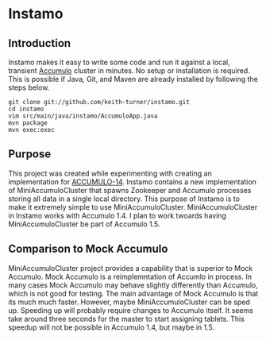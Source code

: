 Instamo
=======

Introduction
-----------

Instamo makes it easy to write some code and run it against a local, transient
[Accumulo](http://accumulo.apache.org) cluster in minutes.  No setup or
installation is required.  This is possible if Java, Git, and Maven are already
installed by following the steps below.

```
git clone git://github.com/keith-turner/instamo.git
cd instamo
vim src/main/java/instamo/AccumuloApp.java
mvn package
mvn exec:exec
```

Purpose
-------

This project was created while experimenting with creating an implementation
for [ACCUMULO-14](https://issues.apache.org/jira/browse/ACCUMULO-14).  Instamo
contains a new implementation of MiniAccumuloCluster that spawns Zookeeper and
Accumulo processes storing all data in a single local directory.  This purpose
of Instamo is to make it extremely simple to use MiniAccumuloCluster.
MiniAccumuloCluster in Instamo works with Accumulo 1.4.  I plan to work twoards
having MiniAccumuloCluster be part of Accumulo 1.5.

Comparison to Mock Accumulo
--------------------------

MiniAccumuloCluster project provides a capability that is superior to Mock
Accumulo.  Mock Accumulo is a reimplemntation of Accumlo in process.  In many
cases Mock Accumulo may behave slightly differently than Accumulo, which is not
good for testing.   The main advantage of Mock Accumulo is that its much much
faster.  However, maybe MiniAccumuloCluster can be sped up.  Speeding up will
probably require changes to Accumulo itself.  It seems take around three
seconds for the master to start assigning tablets.  This speedup will not be
possible in Accumulo 1.4, but maybe in 1.5.

